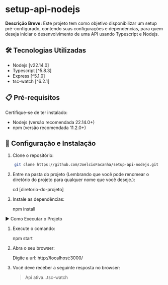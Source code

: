 # setup-api-nodejs

**Descrição Breve:**
Este projeto tem como objetivo disponibilizar um setup pré-configurado, contendo suas configurações e dependencias, para quem deseja iniciar o desenvolvimento de uma API usando Typescript e Nodejs.

## 🛠 Tecnologias Utilizadas

- Nodejs [v22.14.0]
- Typescript [^5.8.3]
- Express [^5.1.0]
- tsc-watch [^6.2.1]

## 📋 Pré-requisitos

Certifique-se de ter instalado:

- Nodejs (versão recomendada 22.14.0+)
- npm (versão recomendada 11.2.0+)

## 🚀 Configuração e Instalação

1. Clone o repositório:

```bash
    git clone https://github.com/JoelcioFacanha/setup-api-nodejs.git
```

2. Entre na pasta do projeto (Lembrando que você pode renomear o diretório do projeto para qualquer nome que você deseje.):

   cd [diretorio-do-projeto]

3. Instale as dependências:

   npm install

▶️ Como Executar o Projeto

1. Execute o comando:

   npm start

2. Abra o seu browser:

   Digite a url: http://localhost:3000/

3. Você deve receber a seguinte resposta no browser:

   > Api ativa...tsc-watch
